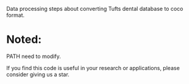 Data processing steps about converting Tufts dental database to coco format.

# Noted:
PATH need to modify.

If you find this code is useful in your research or applications, please consider giving us a star.
